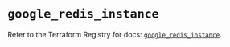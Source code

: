 # `google_redis_instance`

Refer to the Terraform Registry for docs: [`google_redis_instance`](https://registry.terraform.io/providers/hashicorp/google-beta/6.31.0/docs/resources/google_redis_instance).
